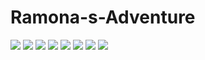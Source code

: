 # Ramona-s-Adventure
![](https://github.com/dclxviclan/Ramona-s-Adventure/blob/main/Media_230927_121708.gif)
![](https://github.com/dclxviclan/Ramona-s-Adventure/blob/main/Media_230927_122004.gif)
![](https://github.com/dclxviclan/Ramona-s-Adventure/blob/main/Media_230927_122151.gif)
![](https://github.com/dclxviclan/Ramona-s-Adventure/blob/main/Media_230927_122459.gif)
![](https://github.com/dclxviclan/Ramona-s-Adventure/blob/main/Media_230912_212251.gif)
![](https://github.com/dclxviclan/Ramona-s-Adventure/blob/main/Media_230912_212330.gif)
![](https://github.com/dclxviclan/Ramona-s-Adventure/blob/main/Media_230912_212133.gif)
![](https://github.com/dclxviclan/Ramona-s-Adventure/blob/main/Screenshot_20230912-230332_Yandex%20Start.jpg)

